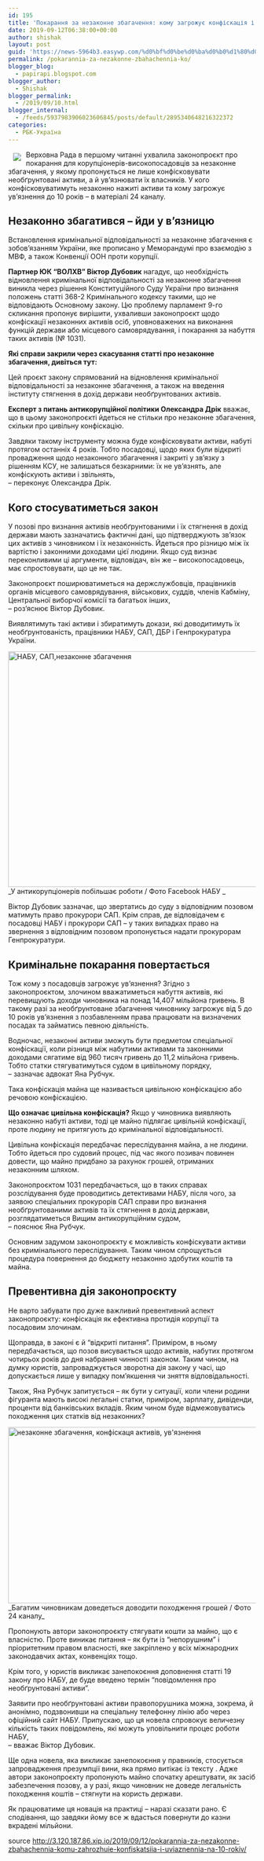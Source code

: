 ```yaml
---
id: 195
title: 'Покарання за незаконне збагачення: кому загрожує конфіскація і ув’язнення на 10 років'
date: 2019-09-12T06:38:00+00:00
author: shishak
layout: post
guid: 'https://news-5964b3.easywp.com/%d0%bf%d0%be%d0%ba%d0%b0%d1%80%d0%b0%d0%bd%d0%bd%d1%8f-%d0%b7%d0%b0-%d0%bd%d0%b5%d0%b7%d0%b0%d0%ba%d0%be%d0%bd%d0%bd%d0%b5-%d0%b7%d0%b1%d0%b0%d0%b3%d0%b0%d1%87%d0%b5%d0%bd%d0%bd%d1%8f-%d0%ba%d0%be/'
permalink: /pokarannia-za-nezakonne-zbahachennia-ko/
blogger_blog:
  - papirapi.blogspot.com
blogger_author:
  - Shishak
blogger_permalink:
  - /2019/09/10.html
blogger_internal:
  - /feeds/5937983906023606845/posts/default/2895340648216322372
categories:
  - РБК-Україна
---
```

<img align="left" vspace="5" hspace="10" src="https://24tv.ua/resources/photos/news/640_DIR/201909/1203988.jpg" />

Верховна Рада в першому читанні ухвалила законопроєкт про покарання для корупціонерів-високопосадовців за незаконне збагачення, у якому пропонується не лише конфісковувати необґрунтовані активи, а й ув’язнювати їх власників. У кого конфісковуватимуть незаконно нажиті активи та кому загрожує ув’язнення до 10 років – в матеріалі 24 каналу. 

## Незаконно збагатився – йди у в’язницю

Встановлення кримінальної відповідальності за незаконне збагачення є зобов’язанням України, яке прописано у Меморандумі про взаємодію з МВФ, а також Конвенції ООН проти корупції.

**Партнер ЮК “ВОЛХВ” Віктор Дубовик** нагадує, що необхідність відновлення кримінальної відповідальності за незаконне збагачення виникла через рішення Конституційного Суду України про визнання положень статті 368-2 Кримінального кодексу такими, що не відповідають Основному закону. Цю проблему парламент 9-го скликання пропонує вирішити, ухваливши законопроєкт щодо конфіскації незаконних активів осіб, уповноважених на виконання функцій держави або місцевого самоврядування, і покарання за набуття таких активів (№ 1031).

**Які справи закрили через скасування статті про незаконне збагачення, дивіться тут:**

<div>
  <div>
  </div>
</div>

Цей проєкт закону спрямований на відновлення кримінальної відповідальності за незаконне збагачення, а також на введення інституту стягнення в дохід держави необґрунтованих активів.

**Експерт з питань антикорупційної політики Олександра Дрік** вважає, що в цьому законопроєкті йдеться не стільки про незаконне збагачення, скільки про цивільну конфіскацію.

Завдяки такому інструменту можна буде конфісковувати активи, набуті протягом останніх 4 років. Тобто посадовці, щодо яких були відкриті провадження щодо незаконного збагачення і закриті у зв’язку з рішенням КСУ, не залишаться безкарними: їх не ув’язнять, але конфіскують активи і звільнять,  
– переконує Олександра Дрік.

## Кого стосуватиметься закон

У позові про визнання активів необґрунтованими і їх стягнення в дохід держави мають зазначатись фактичні дані, що підтверджують зв’язок цих активів з чиновником і їх незаконність. Йдеться про різницю між їх вартістю і законними доходами цієї людини. Якщо суд визнає переконливими ці аргументи, відповідач, він же – високопосадовець, має спростовувати, що це не так.

Законопроєкт поширюватиметься на держслужбовців, працівників органів місцевого самоврядування, військових, суддів, членів Кабміну, Центральної виборчої комісії та багатьох інших,  
– роз’яснює Віктор Дубовик.

Виявлятимуть такі активи і збиратимуть докази, які доводитимуть їх необґрунтованість, працівники НАБУ, САП, ДБР і Генпрокуратура України.

<img alt="НАБУ, САП,незаконне збагачення " src="https://24tv.ua/resources/photos/news/620_DIR/201909/1203988_9419764.jpg?201909153722" style="width: 640px; height: 480px;" />  
_У антикорупціонерів побільшає роботи /&nbsp;Фото Facebook НАБУ&nbsp;_

Віктор Дубовик зазначає, що звертатись до суду з відповідним позовом матимуть право прокурори САП. Крім справ, де відповідачем є посадовці НАБУ і прокурори САП – у таких випадках право на звернення з відповідним позовом пропонується надати прокурорам Генпрокуратури.

## Кримінальне покарання повертається

Тож кому з посадовців загрожує ув’язнення? Згідно з законопроєктом,&nbsp;злочином вважатиметься набуття активів, які перевищують доходи чиновника на&nbsp;понад&nbsp;14,407 мільйона гривень. В такому разі за необґрунтоване збагачення чиновнику загрожує від 5 до 10 років ув’язнення з позбавленням права працювати на визначених посадах та займатись певною діяльність.

Водночас, незаконні активи зможуть бути предметом спеціальної конфіскації, коли&nbsp;різниця між набутими активами та законними доходами сягатиме від 960 тисяч гривень до 11,2 мільйона гривень. Тобто&nbsp;статки стягуватимуться судом в цивільному порядку,  
– зазначає адвокат Яна Рубчук.

Така конфіскація майна ще називається цивільною конфіскацією або речовою конфіскацією.

**Що означає цивільна конфіскація?** Якщо у чиновника виявляють незаконно набуті активи, тоді це майно підлягає цивільній конфіскації, проте людину не притягують до кримінальної відповідальності.

Цивільна конфіскація передбачає переслідування майна, а не людини. Тобто йдеться про судовий процес, під час якого позивач повинен довести, що майно придбано за рахунок грошей, отриманих незаконним шляхом.

Законопроєктом 1031 передбачається, що в таких справах розслідування буде проводитись детективами НАБУ, після чого, за заявою спеціальних прокурорів САП справи про визнання необґрунтованими активів та їх стягнення в дохід держави, розглядатиметься Вищим антикорупційним судом,  
– пояснює Яна Рубчук.

Основним задумом законопроєкту є можливість конфіскувати активи без кримінального переслідування. Таким чином спрощується процедура повернення до бюджету незаконно здобутих коштів та майна.

## Превентивна дія законопроєкту

Не варто забувати про дуже важливий превентивний аспект законопроєкту: конфіскація як ефективна протидія корупції та посадовим злочинам.

Щоправда, в законі є й “відкриті питання”. Приміром, в ньому передбачається, що позов висувається щодо активів, набутих протягом чотирьох років до дня набрання чинності законом. Таким чином, на думку юристів, запроваджується зворотна дія закону у часі, що допускається лише у випадку пом’якшення чи зняття відповідальності.

Також, Яна Рубчук запитується – як бути у ситуації, коли члени родини фігуранта мають високі легальні статки, приміром, зарплату, дивіденди, проценти від банківських вкладів. Яким чином буде відмежовуватись походження цих статків від незаконних?

<img alt="незаконне збагачення, конфіскаця активів, ув'язнення" src="https://24tv.ua/resources/photos/news/620_DIR/201909/1203988_9419803.jpg?201909154305" style="width: 640px; height: 359px;" />  
_Багатим чиновникам доведеться доводити походження грошей&nbsp;/ Фото 24 каналу_

Пропонують автори законопроєкту&nbsp;стягувати кошти за майно, що є власністю. Проте виникає питання – як бути із “непорушним” і пріоритетним правом власності, яке закріплено у всіх міжнародних законодавчих актах, конвенціях тощо.

Крім того, у юристів викликає занепокоєння доповнення статті 19 закону про НАБУ, де буде введено термін “повідомлення про необґрунтовані активи”.

Заявити про необґрунтовані активи правопорушника можна, зокрема, й анонімно, подзвонивши на спеціальну телефонну лінію або через офіційний сайт НАБУ. Припускаю, що ця новела спровокує величезну кількість таких повідомлень, які можуть уповільнити процес роботи НАБУ,  
– вважає Віктор Дубовик.

Ще одна новела, яка викликає занепокоєння у правників, стосується запровадження презумпції вини, яка прямо витікає із тексту . Адже автори законопроєкту пропонують майно спочатку арештувати, як засіб забезпечення позову, а у разі, якщо чиновник не доведе легальність походження коштів – стягнути на користь держави.

Як працюватиме ця новація на практиці&nbsp;– наразі сказати рано. Є сподівання, що завдяки йому все ж вдасться повернути до казни вкрадені&nbsp;мільйони.&nbsp;

source <http://3.120.187.86.xip.io/2019/09/12/pokarannia-za-nezakonne-zbahachennia-komu-zahrozhuie-konfiskatsiia-i-uviaznennia-na-10-rokiv/>